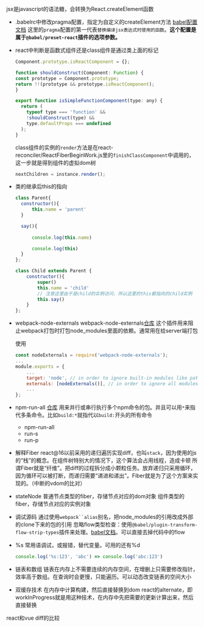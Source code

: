 jsx是javascript的语法糖，会转换为React.createElement函数

* .babelrc中修改pragma配置，指定为自定义的createElement方法
  [babel配置文档](https://www.babeljs.cn/docs/babel-preset-react#pragma)
  这里的`pragma`配置的第一代表`替换编译jsx表达式时使用的函数`。**这个配置是属于`@babel/preset-react`插件的选项参数。**

* react中判断是函数式组件还是class组件是通过类上面的标记
  ```js
  Component.prototype.isReactComponent = {};

  function shouldConstruct(Component: Function) {
  const prototype = Component.prototype;
  return !!(prototype && prototype.isReactComponent);
  }

  export function isSimpleFunctionComponent(type: any) {
    return (
      typeof type === 'function' &&
      !shouldConstruct(type) &&
      type.defaultProps === undefined
    );
  }
  ```

  class组件的实例的`render`方法是在react-reconciler/ReactFiberBeginWork.js里的`finishClassComponent`中调用的，这一步就是得到组件的虚拟dom树
  ```js
  nextChildren = instance.render();
  ```

* 类的继承后this的指向

  ```js
  class Parent{
    constructor(){
        this.name = 'parent'
    }

    say(){
        
        console.log(this.name)

        console.log(this)
    }
  };

  class Child extends Parent {
      constructor(){
          super()
          this.name = 'child'
          // 注意这里由于是child的实例访问，所以这里的this都指向的child实例
          this.say()
      }
  };
  ```

* webpack-node-externals
  webpack-node-externals[仓库](https://github.com/liady/webpack-node-externals)
  这个插件用来阻止webpack打包时打包node_modules里面的依赖。通常用在给server端打包

  使用
  ```js
  const nodeExternals = require('webpack-node-externals');
  ...
  module.exports = {
      ...
      target: 'node', // in order to ignore built-in modules like path, fs, etc.
      externals: [nodeExternals()], // in order to ignore all modules in node_modules folder
      ...
  };
  ```

* npm-run-all
  [仓库](https://www.npmjs.com/package/npm-run-all)
  用来并行或串行执行多个npm命令的包。并且可以用`*`来指代多条命令。比如`build:*`就指代以`build:`开头的所有命令
  - npm-run-all
  - run-s
  - run-p

* 解释Fiber
  react@16以前采用的递归遍历实现diff，也叫`stack`，因为使用的js的“栈”的概念。在组件树特别大的情况下，这个算法会占用线程，造成卡顿
  所谓Fiber就是“纤维”。把diff的过程拆分成小颗粒任务。放弃递归只采用循环，因为循环可以被打断，而递归需要“递进和递出”。Fiber就是为了这个方案来实现的。（中断的vdom的比对）

* stateNode
  普通节点类型的fiber，存储节点对应的dom对象
  组件类型的fiber，存储节点对应的实例对象

* 调试源码
  通过使用`webpack``alias`别名，把node_modules的引用改成外部的clone下来的包的引用
  忽略flow类型检查：使用`@babel/plugin-transform-flow-strip-types`插件来处理。[babel文档](https://babeljs.io/docs/en/babel-plugin-transform-flow-strip-types)。可以直接去掉代码中的flow

* %s
  常用语调试，或报错，替代变量。可用的还有%d
  ```js
  console.log('%s:123', 'abc') => console.log('abc:123')
  ```

* 链表和数组
  链表在内存上不需要连续的内存空间，在增删上只需要修改指针，效率高于数组。在查询时会更慢，只能遍历。可以动态改变链表的空间大小

* 双缓存技术
  在内存中计算构建，然后直接替换到dom
  react的alternate，即workInProgress就是用这种技术，在内存中先把需要的更新计算出来，然后直接替换



react和vue diff的比较